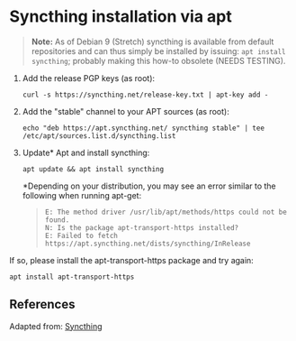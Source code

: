 # Syncthing installation via apt

> **Note:** As of Debian 9 (Stretch) syncthing is available from default repositories and can thus simply be installed by issuing: `apt install syncthing`; probably making this how-to obsolete (NEEDS TESTING).

1. Add the release PGP keys (as root):
    ```shell
    curl -s https://syncthing.net/release-key.txt | apt-key add -
    ```

2. Add the "stable" channel to your APT sources (as root):
    ```shell
    echo "deb https://apt.syncthing.net/ syncthing stable" | tee /etc/apt/sources.list.d/syncthing.list
    ```

3. Update* Apt and install syncthing:
    ```shell
    apt update && apt install syncthing
    ```
    *Depending on your distribution, you may see an error similar to the following when running apt-get:

    >```
    >E: The method driver /usr/lib/apt/methods/https could not be found.
    >N: Is the package apt-transport-https installed?
    >E: Failed to fetch https://apt.syncthing.net/dists/syncthing/InRelease
    >```

If so, please install the apt-transport-https package and try again:

`apt install apt-transport-https`


## References

Adapted from: [Syncthing][1]


<!-- REFERENCES -->
[1]:https://apt.syncthing.net/

